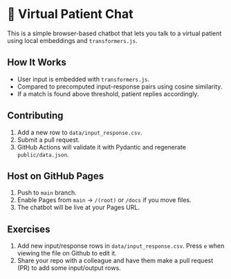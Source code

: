 # 💬 Virtual Patient Chat

This is a simple browser-based chatbot that lets you talk to a virtual patient using local embeddings and `transformers.js`.

## How It Works

- User input is embedded with `transformers.js`.
- Compared to precomputed input-response pairs using cosine similarity.
- If a match is found above threshold, patient replies accordingly.

## Contributing

1. Add a new row to `data/input_response.csv`.
2. Submit a pull request.
3. GitHub Actions will validate it with Pydantic and regenerate `public/data.json`.

## Host on GitHub Pages

1. Push to `main` branch.
2. Enable Pages from `main` → `/(root)` or `/docs` if you move files.
3. The chatbot will be live at your Pages URL.

## Exercises

1. Add new input/response rows in `data/input_response.csv`. Press `e` when viewing the file on Github to edit it.
2. Share your repo with a colleague and have them make a pull request (PR) to add some input/output rows.